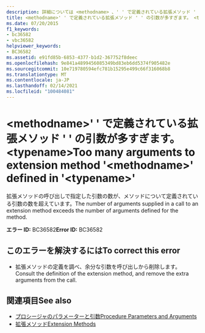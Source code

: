 ```yaml
---
description: 詳細については <methodname> 、' ' で定義されている拡張メソッド ' ' の引数が多すぎます。 <typename>
title: <methodname>' ' で定義されている拡張メソッド ' ' の引数が多すぎます。 <typename>
ms.date: 07/20/2015
f1_keywords:
- bc36582
- vbc36582
helpviewer_keywords:
- BC36582
ms.assetid: e91fd85b-6853-4377-b1d2-367752f8deec
ms.openlocfilehash: 9e841a4899456085349bd83eb6dd5374f905482e
ms.sourcegitcommit: 10e719780594efc781b15295e499c66f316068b8
ms.translationtype: MT
ms.contentlocale: ja-JP
ms.lasthandoff: 02/14/2021
ms.locfileid: "100484081"
---
```

# <a name="too-many-arguments-to-extension-method-methodname-defined-in-typename"></a><span data-ttu-id="fde3d-103">\<methodname>' ' で定義されている拡張メソッド ' ' の引数が多すぎます。 \<typename></span><span class="sxs-lookup"><span data-stu-id="fde3d-103">Too many arguments to extension method '\<methodname>' defined in '\<typename>'</span></span>

<span data-ttu-id="fde3d-104">拡張メソッドの呼び出しで指定した引数の数が、メソッドについて定義されている引数の数を超えています。</span><span class="sxs-lookup"><span data-stu-id="fde3d-104">The number of arguments supplied in a call to an extension method exceeds the number of arguments defined for the method.</span></span>  
  
 <span data-ttu-id="fde3d-105">**エラー ID:** BC36582</span><span class="sxs-lookup"><span data-stu-id="fde3d-105">**Error ID:** BC36582</span></span>  
  
## <a name="to-correct-this-error"></a><span data-ttu-id="fde3d-106">このエラーを解決するには</span><span class="sxs-lookup"><span data-stu-id="fde3d-106">To correct this error</span></span>  
  
- <span data-ttu-id="fde3d-107">拡張メソッドの定義を調べ、余分な引数を呼び出しから削除します。</span><span class="sxs-lookup"><span data-stu-id="fde3d-107">Consult the definition of the extension method, and remove the extra arguments from the call.</span></span>  
  
## <a name="see-also"></a><span data-ttu-id="fde3d-108">関連項目</span><span class="sxs-lookup"><span data-stu-id="fde3d-108">See also</span></span>

- [<span data-ttu-id="fde3d-109">プロシージャのパラメーターと引数</span><span class="sxs-lookup"><span data-stu-id="fde3d-109">Procedure Parameters and Arguments</span></span>](../programming-guide/language-features/procedures/procedure-parameters-and-arguments.md)
- [<span data-ttu-id="fde3d-110">拡張メソッド</span><span class="sxs-lookup"><span data-stu-id="fde3d-110">Extension Methods</span></span>](../programming-guide/language-features/procedures/extension-methods.md)
